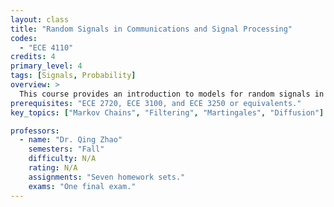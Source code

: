 ```yaml
---
layout: class
title: "Random Signals in Communications and Signal Processing"
codes:
  - "ECE 4110"
credits: 4
primary_level: 4
tags: [Signals, Probability]
overview: >
  This course provides an introduction to models for random signals in discrete and continuous time, Markov chains, Poisson process, queuing processes, power spectral densities, Gaussian random process, response of linear systems to random signals, and elements of estimation and inference as they arise in communications and digital signal processing systems.
prerequisites: "ECE 2720, ECE 3100, and ECE 3250 or equivalents."
key_topics: ["Markov Chains", "Filtering", "Martingales", "Diffusion"]

professors:
  - name: "Dr. Qing Zhao"
    semesters: "Fall"
    difficulty: N/A
    rating: N/A
    assignments: "Seven homework sets."
    exams: "One final exam."
---
```


